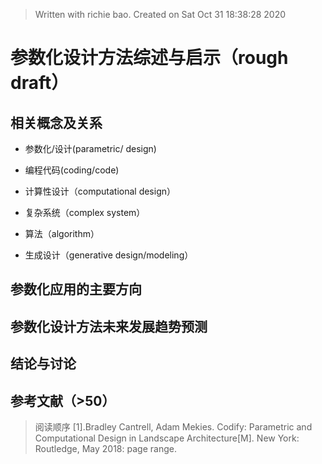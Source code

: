 


> Written with richie bao. Created on Sat Oct 31 18:38:28 2020
# 参数化设计方法综述与启示（rough draft）

## 相关概念及关系
* 参数化/设计(parametric/ design)

*  编程代码(coding/code)

* 计算性设计（computational design）

* 复杂系统（complex system）

* 算法（algorithm）

* 生成设计（generative design/modeling）


## 参数化应用的主要方向


##  参数化设计方法未来发展趋势预测


## 结论与讨论


## 参考文献（>50）
> 阅读顺序
[1].Bradley Cantrell, Adam Mekies. Codify: Parametric and Computational Design in Landscape Architecture[M]. New York: Routledge, May 2018: page range. 

<!--stackedit_data:
eyJoaXN0b3J5IjpbLTExMzg4ODYwNzEsLTIxMTA5MDQ0ODUsNz
cxMzc4NzQ0LC0xODExMzY3Mjg2LC0xNjM1MDk2NjE1LDc3MTk4
NzEzOCwxMzUyMzI3NTg0LC01NjMzODEzMDgsMTc1MzQ0NTEyMC
wxMjE5ODg5ODg0XX0=
-->